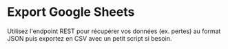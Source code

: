# Export Google Sheets
Utilisez l'endpoint REST pour récupérer vos données (ex. pertes) au format JSON puis exportez en CSV avec un petit script si besoin.
